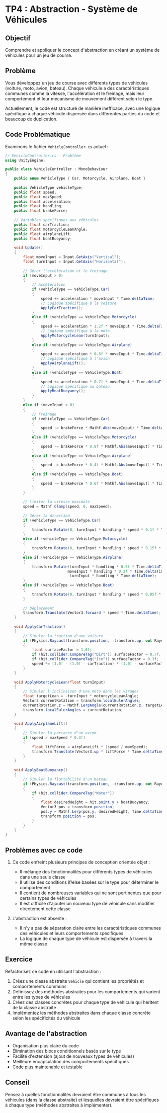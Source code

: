 # TP4 : Abstraction - Système de Véhicules

## Objectif
Comprendre et appliquer le concept d'abstraction en créant un système de véhicules pour un jeu de course.

## Problème
Vous développez un jeu de course avec différents types de véhicules (voiture, moto, avion, bateau). Chaque véhicule a des caractéristiques communes comme la vitesse, l'accélération et le freinage, mais leur comportement et leur mécanisme de mouvement diffèrent selon le type.

Actuellement, le code est structuré de manière inefficace, avec une logique spécifique à chaque véhicule dispersée dans différentes parties du code et beaucoup de duplication.

## Code Problématique

Examinons le fichier `VehicleController.cs` actuel :

```csharp
// VehicleController.cs - Problème
using UnityEngine;

public class VehicleController : MonoBehaviour
{
    public enum VehicleType { Car, Motorcycle, Airplane, Boat }
    
    public VehicleType vehicleType;
    public float speed;
    public float maxSpeed;
    public float acceleration;
    public float handling;
    public float brakeForce;
    
    // Variables spécifiques aux véhicules
    public float carTraction;
    public float motorcycleLeanAngle;
    public float airplaneLift;
    public float boatBuoyancy;
    
    void Update()
    {
        float moveInput = Input.GetAxis("Vertical");
        float turnInput = Input.GetAxis("Horizontal");
        
        // Gérer l'accélération et le freinage
        if (moveInput > 0)
        {
            // Accélération
            if (vehicleType == VehicleType.Car)
            {
                speed += acceleration * moveInput * Time.deltaTime;
                // Logique spécifique à la voiture
                ApplyCarTraction();
            }
            else if (vehicleType == VehicleType.Motorcycle)
            {
                speed += acceleration * 1.2f * moveInput * Time.deltaTime; // Les motos accélèrent plus vite
                // Logique spécifique à la moto
                ApplyMotorcycleLean(turnInput);
            }
            else if (vehicleType == VehicleType.Airplane)
            {
                speed += acceleration * 0.8f * moveInput * Time.deltaTime;
                // Logique spécifique à l'avion
                ApplyAirplaneLift();
            }
            else if (vehicleType == VehicleType.Boat)
            {
                speed += acceleration * 0.7f * moveInput * Time.deltaTime;
                // Logique spécifique au bateau
                ApplyBoatBuoyancy();
            }
        }
        else if (moveInput < 0)
        {
            // Freinage
            if (vehicleType == VehicleType.Car)
            {
                speed -= brakeForce * Mathf.Abs(moveInput) * Time.deltaTime;
            }
            else if (vehicleType == VehicleType.Motorcycle)
            {
                speed -= brakeForce * 0.8f * Mathf.Abs(moveInput) * Time.deltaTime;
            }
            else if (vehicleType == VehicleType.Airplane)
            {
                speed -= brakeForce * 0.4f * Mathf.Abs(moveInput) * Time.deltaTime;
            }
            else if (vehicleType == VehicleType.Boat)
            {
                speed -= brakeForce * 0.6f * Mathf.Abs(moveInput) * Time.deltaTime;
            }
        }
        
        // Limiter la vitesse maximale
        speed = Mathf.Clamp(speed, 0, maxSpeed);
        
        // Gérer la direction
        if (vehicleType == VehicleType.Car)
        {
            transform.Rotate(0, turnInput * handling * speed * 0.1f * Time.deltaTime, 0);
        }
        else if (vehicleType == VehicleType.Motorcycle)
        {
            transform.Rotate(0, turnInput * handling * speed * 0.15f * Time.deltaTime, 0);
        }
        else if (vehicleType == VehicleType.Airplane)
        {
            transform.Rotate(turnInput * handling * 0.5f * Time.deltaTime, 
                            moveInput * handling * 0.3f * Time.deltaTime, 
                            -turnInput * handling * Time.deltaTime);
        }
        else if (vehicleType == VehicleType.Boat)
        {
            transform.Rotate(0, turnInput * handling * speed * 0.05f * Time.deltaTime, 0);
        }
        
        // Déplacement
        transform.Translate(Vector3.forward * speed * Time.deltaTime);
    }
    
    void ApplyCarTraction()
    {
        // Simuler la traction d'une voiture
        if (Physics.Raycast(transform.position, -transform.up, out RaycastHit hit, 1.0f))
        {
            float surfaceFactor = 1.0f;
            if (hit.collider.CompareTag("Dirt")) surfaceFactor = 0.7f;
            if (hit.collider.CompareTag("Ice")) surfaceFactor = 0.3f;
            speed *= (1.0f - (1.0f - carTraction) * (1.0f - surfaceFactor));
        }
    }
    
    void ApplyMotorcycleLean(float turnInput)
    {
        // Simuler l'inclinaison d'une moto dans les virages
        float targetLean = -turnInput * motorcycleLeanAngle;
        Vector3 currentRotation = transform.localEulerAngles;
        currentRotation.z = Mathf.LerpAngle(currentRotation.z, targetLean, Time.deltaTime * 2.0f);
        transform.localEulerAngles = currentRotation;
    }
    
    void ApplyAirplaneLift()
    {
        // Simuler la portance d'un avion
        if (speed > maxSpeed * 0.3f)
        {
            float liftForce = airplaneLift * (speed / maxSpeed);
            transform.Translate(Vector3.up * liftForce * Time.deltaTime, Space.World);
        }
    }
    
    void ApplyBoatBuoyancy()
    {
        // Simuler la flottabilité d'un bateau
        if (Physics.Raycast(transform.position, -transform.up, out RaycastHit hit, 2.0f))
        {
            if (hit.collider.CompareTag("Water"))
            {
                float desiredHeight = hit.point.y + boatBuoyancy;
                Vector3 pos = transform.position;
                pos.y = Mathf.Lerp(pos.y, desiredHeight, Time.deltaTime * 2.0f);
                transform.position = pos;
            }
        }
    }
}
```

## Problèmes avec ce code
1. Ce code enfreint plusieurs principes de conception orientée objet :
   - Il mélange des fonctionnalités pour différents types de véhicules dans une seule classe
   - Il utilise des conditions if/else basées sur le type pour déterminer le comportement
   - Il contient de nombreuses variables qui ne sont pertinentes que pour certains types de véhicules
   - Il est difficile d'ajouter un nouveau type de véhicule sans modifier directement cette classe

2. L'abstraction est absente :
   - Il n'y a pas de séparation claire entre les caractéristiques communes des véhicules et leurs comportements spécifiques
   - La logique de chaque type de véhicule est dispersée à travers la même classe

## Exercice
Refactorisez ce code en utilisant l'abstraction :

1. Créez une classe abstraite `Vehicle` qui contient les propriétés et comportements communs
2. Définissez des méthodes abstraites pour les comportements qui varient entre les types de véhicules
3. Créez des classes concrètes pour chaque type de véhicule qui héritent de la classe abstraite
4. Implémentez les méthodes abstraites dans chaque classe concrète selon les spécificités du véhicule

## Avantage de l'abstraction
- Organisation plus claire du code
- Élimination des blocs conditionnels basés sur le type
- Facilité d'extension (ajout de nouveaux types de véhicules)
- Meilleure encapsulation des comportements spécifiques
- Code plus maintenable et testable

## Conseil
Pensez à quelles fonctionnalités devraient être communes à tous les véhicules (dans la classe abstraite) et lesquelles devraient être spécifiques à chaque type (méthodes abstraites à implémenter).